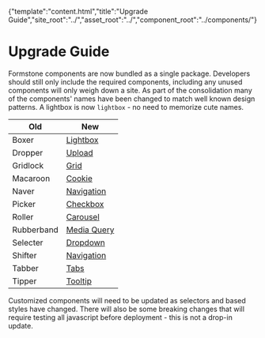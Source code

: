 {"template":"content.html","title":"Upgrade Guide","site_root":"../","asset_root":"../","component_root":"../components/"}

# Upgrade Guide

Formstone components are now bundled as a single package. Developers should still only include the required components, including any unused components will only weigh down a site. As part of the consolidation many of the components' names have been changed to match well known design patterns. A lightbox is now `lightbox` - no need to memorize cute names.

| Old | New |
| --- | --- |
| Boxer | [Lightbox](../components/lightbox/) |
| Dropper | [Upload](../components/upload/) |
| Gridlock | [Grid](../components/grid/) |
| Macaroon | [Cookie](../components/cookie/) |
| Naver | [Navigation](../components/navigation/) |
| Picker | [Checkbox](../components/checkbox/) |
| Roller | [Carousel](../components/carousel/) |
| Rubberband | [Media Query](../components/mediaquery/) |
| Selecter | [Dropdown](../components/dropdown/) |
| Shifter | [Navigation](../components/navigation/) |
| Tabber | [Tabs](../components/tabs/) |
| Tipper | [Tooltip](../components/tooltip/) |

Customized components will need to be updated as selectors and based styles have changed. There will also be some breaking changes that will require testing all javascript before deployment - this is not a drop-in update.